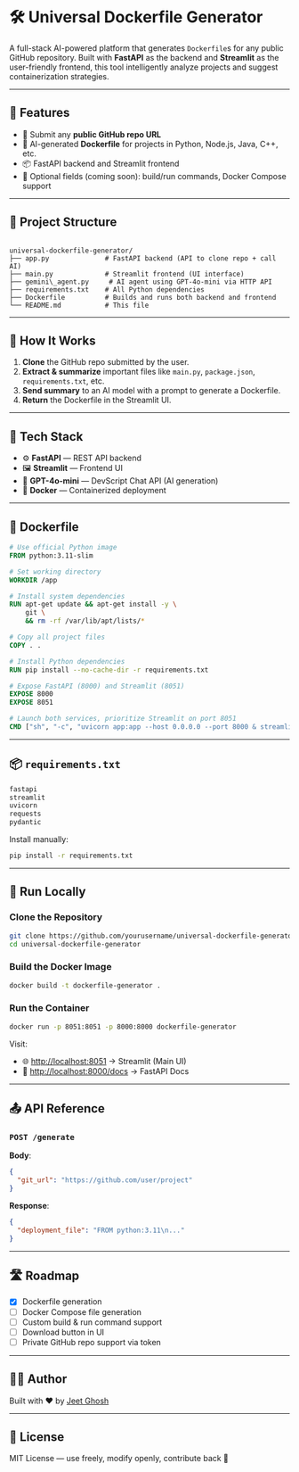 # 🛠️ Universal Dockerfile Generator

A full-stack AI-powered platform that generates `Dockerfile`s for any public GitHub repository. Built with **FastAPI** as the backend and **Streamlit** as the user-friendly frontend, this tool intelligently analyze projects and suggest containerization strategies.

---

## 🚀 Features

- 🔗 Submit any **public GitHub repo URL**
- 🤖 AI-generated **Dockerfile** for projects in Python, Node.js, Java, C++, etc.
- 📦 FastAPI backend and Streamlit frontend
- 📄 Optional fields (coming soon): build/run commands, Docker Compose support

---

## 📁 Project Structure

```

universal-dockerfile-generator/
├── app.py              # FastAPI backend (API to clone repo + call AI)
├── main.py             # Streamlit frontend (UI interface)
├── gemini\_agent.py     # AI agent using GPT-4o-mini via HTTP API
├── requirements.txt    # All Python dependencies
├── Dockerfile          # Builds and runs both backend and frontend
└── README.md           # This file

````

---

## 🧠 How It Works

1. **Clone** the GitHub repo submitted by the user.
2. **Extract & summarize** important files like `main.py`, `package.json`, `requirements.txt`, etc.
3. **Send summary** to an AI model with a prompt to generate a Dockerfile.
4. **Return** the Dockerfile in the Streamlit UI.

---

## 🧰 Tech Stack

- ⚙️ **FastAPI** — REST API backend
- 🖼️ **Streamlit** — Frontend UI
- 🧠 **GPT-4o-mini** — DevScript Chat API (AI generation)
- 🐳 **Docker** — Containerized deployment

---

## 🐳 Dockerfile

```dockerfile
# Use official Python image
FROM python:3.11-slim

# Set working directory
WORKDIR /app

# Install system dependencies
RUN apt-get update && apt-get install -y \
    git \
    && rm -rf /var/lib/apt/lists/*

# Copy all project files
COPY . .

# Install Python dependencies
RUN pip install --no-cache-dir -r requirements.txt

# Expose FastAPI (8000) and Streamlit (8051)
EXPOSE 8000
EXPOSE 8051

# Launch both services, prioritize Streamlit on port 8051
CMD ["sh", "-c", "uvicorn app:app --host 0.0.0.0 --port 8000 & streamlit run main.py --server.port=8051 --server.address=0.0.0.0"]
````

---

## 📦 `requirements.txt`

```txt
fastapi
streamlit
uvicorn
requests
pydantic
```

Install manually:

```bash
pip install -r requirements.txt
```

---

## 🧪 Run Locally

### Clone the Repository

```bash
git clone https://github.com/yourusername/universal-dockerfile-generator.git
cd universal-dockerfile-generator
```

### Build the Docker Image

```bash
docker build -t dockerfile-generator .
```

### Run the Container

```bash
docker run -p 8051:8051 -p 8000:8000 dockerfile-generator
```

Visit:

* 🌐 [http://localhost:8051](http://localhost:8051) → Streamlit (Main UI)
* 📄 [http://localhost:8000/docs](http://localhost:8000/docs) → FastAPI Docs

---

## 📤 API Reference

### `POST /generate`

**Body**:

```json
{
  "git_url": "https://github.com/user/project"
}
```

**Response**:

```json
{
  "deployment_file": "FROM python:3.11\n..."
}
```

---

## 🛣 Roadmap

* [x] Dockerfile generation
* [ ] Docker Compose file generation
* [ ] Custom build & run command support
* [ ] Download button in UI
* [ ] Private GitHub repo support via token

---

## 🧑‍💻 Author

Built with ❤️ by [Jeet Ghosh](https://github.com/Jeet-programmer)

---

## 🪪 License

MIT License — use freely, modify openly, contribute back 🙌

